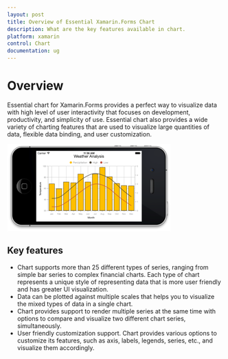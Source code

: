 ```yaml
---
layout: post
title: Overview of Essential Xamarin.Forms Chart
description: What are the key features available in chart.
platform: xamarin
control: Chart
documentation: ug
---
```


# Overview

Essential chart for Xamarin.Forms provides a perfect way to visualize data with high level of user interactivity that focuses on development, productivity, and simplicity of use. Essential chart also provides a wide variety of charting features that are used to visualize large quantities of data, flexible data binding, and user customization.

![](Overview_images/img1.png)



## Key features

* Chart supports more than 25 different types of series, ranging from simple bar series to complex financial charts. Each type of chart represents a unique style of representing data that is more user friendly and has greater UI visualization.
* Data can be plotted against multiple scales that helps you to visualize the mixed types of data in a single chart.
* Chart provides support to render multiple series at the same time with options to compare and visualize two different chart series, simultaneously.
* User friendly customization support. Chart provides various options to customize its features, such as axis, labels, legends, series, etc., and visualize them accordingly. 
